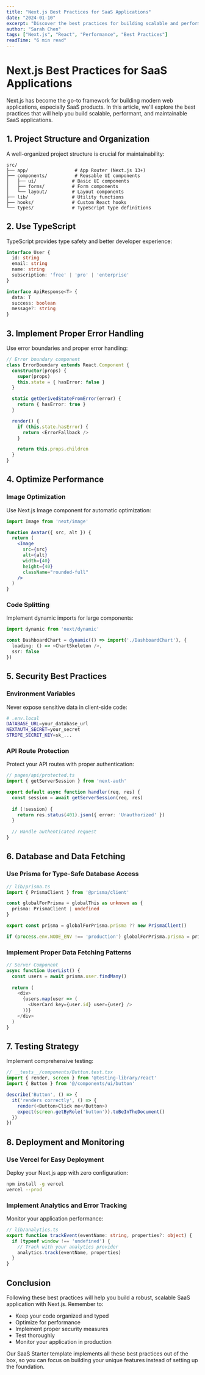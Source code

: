 ```yaml
---
title: "Next.js Best Practices for SaaS Applications"
date: "2024-01-10"
excerpt: "Discover the best practices for building scalable and performant SaaS applications with Next.js."
author: "Sarah Chen"
tags: ["Next.js", "React", "Performance", "Best Practices"]
readTime: "6 min read"
---
```


# Next.js Best Practices for SaaS Applications

Next.js has become the go-to framework for building modern web applications, especially SaaS products. In this article, we'll explore the best practices that will help you build scalable, performant, and maintainable SaaS applications.

## 1. Project Structure and Organization

A well-organized project structure is crucial for maintainability:

```
src/
├── app/                 # App Router (Next.js 13+)
├── components/          # Reusable UI components
│   ├── ui/             # Basic UI components
│   ├── forms/          # Form components
│   └── layout/         # Layout components
├── lib/                # Utility functions
├── hooks/              # Custom React hooks
└── types/              # TypeScript type definitions
```

## 2. Use TypeScript

TypeScript provides type safety and better developer experience:

```typescript
interface User {
  id: string
  email: string
  name: string
  subscription: 'free' | 'pro' | 'enterprise'
}

interface ApiResponse<T> {
  data: T
  success: boolean
  message?: string
}
```

## 3. Implement Proper Error Handling

Use error boundaries and proper error handling:

```typescript
// Error boundary component
class ErrorBoundary extends React.Component {
  constructor(props) {
    super(props)
    this.state = { hasError: false }
  }

  static getDerivedStateFromError(error) {
    return { hasError: true }
  }

  render() {
    if (this.state.hasError) {
      return <ErrorFallback />
    }

    return this.props.children
  }
}
```

## 4. Optimize Performance

### Image Optimization
Use Next.js Image component for automatic optimization:

```jsx
import Image from 'next/image'

function Avatar({ src, alt }) {
  return (
    <Image
      src={src}
      alt={alt}
      width={40}
      height={40}
      className="rounded-full"
    />
  )
}
```

### Code Splitting
Implement dynamic imports for large components:

```typescript
import dynamic from 'next/dynamic'

const DashboardChart = dynamic(() => import('./DashboardChart'), {
  loading: () => <ChartSkeleton />,
  ssr: false
})
```

## 5. Security Best Practices

### Environment Variables
Never expose sensitive data in client-side code:

```bash
# .env.local
DATABASE_URL=your_database_url
NEXTAUTH_SECRET=your_secret
STRIPE_SECRET_KEY=sk_...
```

### API Route Protection
Protect your API routes with proper authentication:

```typescript
// pages/api/protected.ts
import { getServerSession } from 'next-auth'

export default async function handler(req, res) {
  const session = await getServerSession(req, res)
  
  if (!session) {
    return res.status(401).json({ error: 'Unauthorized' })
  }
  
  // Handle authenticated request
}
```

## 6. Database and Data Fetching

### Use Prisma for Type-Safe Database Access

```typescript
// lib/prisma.ts
import { PrismaClient } from '@prisma/client'

const globalForPrisma = globalThis as unknown as {
  prisma: PrismaClient | undefined
}

export const prisma = globalForPrisma.prisma ?? new PrismaClient()

if (process.env.NODE_ENV !== 'production') globalForPrisma.prisma = prisma
```

### Implement Proper Data Fetching Patterns

```typescript
// Server Component
async function UserList() {
  const users = await prisma.user.findMany()
  
  return (
    <div>
      {users.map(user => (
        <UserCard key={user.id} user={user} />
      ))}
    </div>
  )
}
```

## 7. Testing Strategy

Implement comprehensive testing:

```typescript
// __tests__/components/Button.test.tsx
import { render, screen } from '@testing-library/react'
import { Button } from '@/components/ui/button'

describe('Button', () => {
  it('renders correctly', () => {
    render(<Button>Click me</Button>)
    expect(screen.getByRole('button')).toBeInTheDocument()
  })
})
```

## 8. Deployment and Monitoring

### Use Vercel for Easy Deployment
Deploy your Next.js app with zero configuration:

```bash
npm install -g vercel
vercel --prod
```

### Implement Analytics and Error Tracking
Monitor your application performance:

```typescript
// lib/analytics.ts
export function trackEvent(eventName: string, properties?: object) {
  if (typeof window !== 'undefined') {
    // Track with your analytics provider
    analytics.track(eventName, properties)
  }
}
```

## Conclusion

Following these best practices will help you build a robust, scalable SaaS application with Next.js. Remember to:

- Keep your code organized and typed
- Optimize for performance
- Implement proper security measures
- Test thoroughly
- Monitor your application in production

Our SaaS Starter template implements all these best practices out of the box, so you can focus on building your unique features instead of setting up the foundation. 